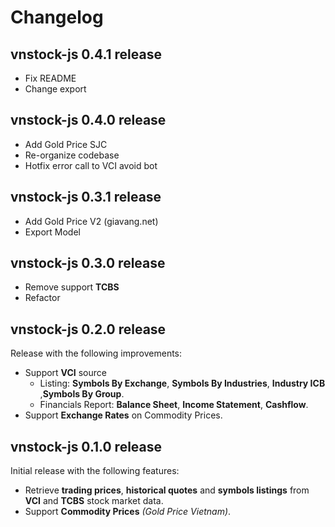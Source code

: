 # Changelog

## vnstock-js 0.4.1 release
* Fix README
* Change export

## vnstock-js 0.4.0 release
* Add Gold Price SJC
* Re-organize codebase
* Hotfix error call to VCI avoid bot

## vnstock-js 0.3.1 release
* Add Gold Price V2 (giavang.net)
* Export Model

## vnstock-js 0.3.0 release
* Remove support **TCBS**
* Refactor

## vnstock-js 0.2.0 release
Release with the following improvements:

* Support **VCI** source
  * Listing: **Symbols By Exchange**, **Symbols By Industries**, **Industry ICB** ,**Symbols By Group**.
  * Financials Report: **Balance Sheet**, **Income Statement**, **Cashflow**.
* Support **Exchange Rates** on Commodity Prices.

## vnstock-js 0.1.0 release

Initial release with the following features:
* Retrieve **trading prices**,  **historical quotes** and **symbols listings** from **VCI** and **TCBS** stock market data.
* Support **Commodity Prices** *(Gold Price Vietnam)*.